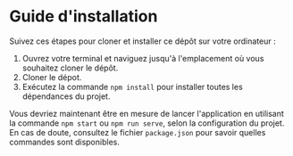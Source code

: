 # Guide d'installation

Suivez ces étapes pour cloner et installer ce dépôt sur votre ordinateur :

1. Ouvrez votre terminal et naviguez jusqu'à l'emplacement où vous souhaitez cloner le dépôt.
2. Cloner le dépot.
3. Exécutez la commande `npm install` pour installer toutes les dépendances du projet.

Vous devriez maintenant être en mesure de lancer l'application en utilisant la commande `npm start` ou `npm run serve`, selon la configuration du projet.  En cas de doute, consultez le fichier `package.json` pour savoir quelles commandes sont disponibles.

